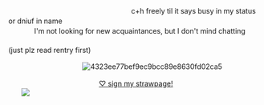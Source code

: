 ㅤㅤㅤㅤㅤㅤㅤㅤㅤㅤㅤㅤㅤㅤㅤㅤㅤㅤㅤc+h freely til it says busy in my status or dniuf in name
ㅤㅤㅤㅤㅤㅤㅤㅤㅤㅤㅤㅤㅤㅤㅤㅤㅤㅤㅤㅤㅤㅤㅤㅤㅤㅤㅤㅤㅤㅤㅤㅤㅤㅤI'm not looking for new acquaintances, but I don't mind chatting
ㅤㅤㅤㅤㅤㅤㅤㅤㅤㅤㅤㅤㅤㅤㅤㅤㅤㅤㅤㅤㅤㅤㅤㅤㅤㅤㅤㅤㅤㅤㅤㅤㅤㅤㅤㅤㅤㅤㅤ (just plz read rentry first)

  ㅤ  ㅤ    ㅤ  ㅤ  ㅤㅤ  ㅤ  ㅤ    ㅤ  ![4323ee77bef9ec9bcc89e8630fd02ca5](https://github.com/user-attachments/assets/2d889e2a-4fd6-423e-bebe-88229f389723)


ㅤㅤㅤㅤㅤㅤㅤㅤㅤㅤㅤㅤㅤㅤ[♡ sign my strawpage!](https://dollydollz.straw.page/)ㅤㅤㅤㅤㅤㅤㅤㅤㅤㅤㅤㅤㅤㅤㅤ![](https://komarev.com/ghpvc/?username=your-bunnidollz&color=fabec8&style=for-the-badge&label=✦
)



